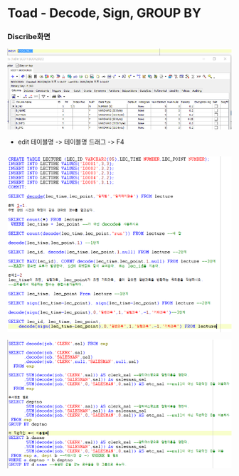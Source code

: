 # Toad - Decode, Sign, GROUP BY

### Discribe화면

![](../../.gitbook/assets/1-3.png)

* edit 테이블명 -&gt; 테이블명 드래그 -&gt; F4

### 

![](../../.gitbook/assets/2-1.png)

![](../../.gitbook/assets/2-2.png)

